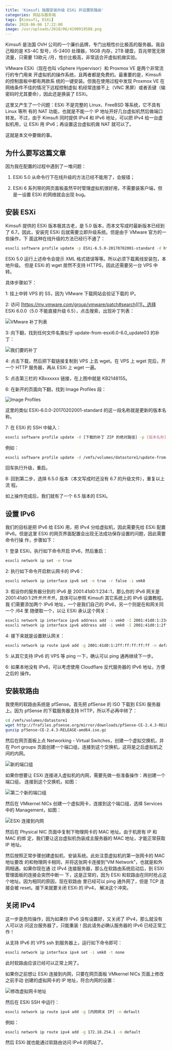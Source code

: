 ```yaml
---
title: 'Kimsufi 独服安装升级 ESXi 并设置软路由'
categories: 网站与服务端
tags: [Kimsufi, ESXi]
date: 2018-06-06 17:22:00
image: /usr/uploads/2018/06/4190919588.png
---
```


Kimsufi 是法国 OVH 公司的一个廉价品牌，专门出租性价比极高的服务器。我自己租的是
KS-4C 型号，i5-2400 处理器，16GB 内存，2TB 硬盘，百兆带宽无限流量，只需要 13欧元
/月，性价比极高，非常适合开虚拟机做实验。

VMware ESXi（现在也叫 vSphere Hypervisor）和 Proxmox VE 是两个非常流行的专门用来
开虚拟机的操作系统，且两者都是免费的。最重要的是，Kimsufi 的控制面板中都有两款系
统的一键安装。但我在使用过程中发现 Proxmox VE 在网络条件不佳的情况下远程控制虚拟
机经常连接不上（VNC 黑屏）或者丢键（输密码时尤其要命），因此还是换装了 ESXi。

这里又产生了一个问题：ESXi 不是完整的 Linux、FreeBSD 等系统，它不具有 Linux 等所
有的 NAT 功能，也就是不能一个 IP 地址开好几台虚拟机然后做端口转发。不过，由于
Kimsufi 同时提供 IPv4 和 IPv6 地址，可以把 IPv4 给一台虚拟机用，让 ESXi 用
IPv6；再设置这台虚拟机做 NAT 就可以了。

这就是本文中要做的事。

## 为什么要写这篇文章

因为我在配置的过程中遇到了一堆问题：

1. ESXi 5.0 从命令行下在线升级的方法已经不能用了，会报错；

2. ESXi 6 系列带的网页面板虽然平时管理虚拟机很好用，不需要装客户端，但是一设置
   ESXi 的网络就会出现 bug。

## 安装 ESXi

Kimsufi 提供的 ESXi 版本极其古老，是 5.0 版本，而本文写成时最新版本已经到了
6.7。因此，安装完 ESXi 后就需要立即升级系统。但是由于 VMware 官方的一些操作，下
面这种在线升级的方法已经行不通了：

```bash
esxcli software profile update -p ESXi-6.5.0-20170702001-standard -d https://hostupdate.vmware.com/software/VUM/PRODUCTION/main/vmw-depot-index.xml
```

ESXi 5.0 运行上述命令会提示 XML 格式错误等等。所以必须下载离线安装包，本地升级。
但是 ESXi 的 wget 居然不支持 HTTPS，因此还需要另一台 VPS 中转。

具体步骤如下：

1: 挂上中转 VPS 的 SS，因为 VMware 下载网站会验证下载的 IP。

2: 访问 [https://my.vmware.com/group/vmware/patch#search][1]，选择 ESXi
6.0.0（5.0 不能直接升级 6.5），点击搜索，出现补丁列表：

![VMware 补丁列表][2]

3: 向下翻，找到任何文件名类似于 update-from-esxi6.0-6.0_update03 的补丁：

![我们要的补丁][3]

4: 点击下载，然后把下载链接复制到 VPS 上去 wget。在 VPS 上 wget 完后，开一个
HTTP 服务器，再从 ESXi 上 wget 一遍。

5: 点击第三栏的 KBxxxxxx 链接，在上图中就是 KB2148155。

6: 在新开的页面向下翻，找到 Image Profiles 段：

![Image Profiles][4]

这里的类似 ESXi-6.0.0-20170202001-standard 的这一段名称就是更新的版本名称。

7: 在 ESXi 的 SSH 中输入：

```bash
esxcli software profile update -d [下载的补丁 ZIP 的绝对路径] -p [版本名称]
```

例如：

```bash
esxcli software profile update -d /vmfs/volumes/datastore1/update-from-esxi6.0-6.0_update03.zip -p ESXi-6.0.0-20170202001-standard
```

回车执行升级，重启。

8: 回到第二步，选择 6.5.0 版本（本文写成时还没有 6.7 的升级文件），重复以上流
程。

如上操作完成后，我们就有了一个 6.5 版本的 ESXi。

## 设置 IPv6

我们的目标是把 IPv6 给 ESXi 用，把 IPv4 分给虚拟机，因此需要先给 ESXi 配置
IPv6。但是这里 ESXi 的网页界面配置会出现无法成功保存设置的问题，因此需要命令行操
作，步骤如下：

1: 登录 ESXi，执行如下命令开启 IPv6，然后重启：

```bash
esxcli network ip set -e true
```

2: 执行如下命令开启默认网卡的 IPv6：

```bash
esxcli network ip interface ipv6 set -e true -r false -i vmk0
```

3: 假设你的服务器分到的 IPv6 是 2001:41d0:1:234::1，那么你的 IPv6 网关是
2001:41d0:1:2ff:ff:ff:ff:ff，具体可以参照 Kimsufi 其它系统上的 IPv6 设置教程。我
们需要添加两个 IPv6 地址，一个是我们自己的 IPv6，另一个则是在和网关同一个 /64 里
随便取一个，以让 ESXi 承认这个网关：

```bash
esxcli network ip interface ipv6 address add -i vmk0 -I 2001:41d0:1:234::1
esxcli network ip interface ipv6 address add -i vmk0 -I 2001:41d0:1:2ff:12:34:56:78
```

4: 接下来就是设置默认网关：

```bash
esxcli network ip route ipv6 add -g 2001:41d0:1:2ff:ff:ff:ff:ff -n default
```

5: 从其它支持 IPv6 的 VPS 等 ping 一下，确认可以 ping 通再继续下一步。

6: 如果本地没有 IPv6，可以考虑使用 Cloudflare 反代服务器的 IPv6 地址，方便之后的
操作。

## 安装软路由

我使用的软路由系统是 pfSense。首先把 pfSense 的 ISO 下载到 ESXi 服务器上。因为
pfSense 的下载服务器支持 HTTP，所以不必再中转了：

```bash
cd /vmfs/volumes/datastore1
wget http://frafiles.pfsense.org/mirror/downloads/pfSense-CE-2.4.3-RELEASE-amd64.iso.gz
gunzip pfSense-CE-2.4.3-RELEASE-amd64.iso.gz
```

然后在网页面板上点 Networking - Virtual Switches，创建一个虚拟交换机，并在 Port
groups 页面创建一个端口组，连接到这个交换机，这将是之后虚拟机之间的内网。

![新的端口组][5]

如果你想要让 ESXi 连接进入虚拟机的内网，需要先做一些准备操作：再创建一个端口组，
连接到这个交换机，如图：

![第二个新的端口组][6]

然后在 VMkernel NICs 创建一个虚拟网卡，连接到这个端口组，选择 Services 中的
Management，如图：

![ESXi 连接到内网][7]

然后在 Physical NIC 页面中复制下物理网卡的 MAC 地址。由于机房有 IP 和 MAC 的绑
定，我们要让这台虚拟机伪装成主服务器的 MAC 地址，才能正常获取 IP 地址。

然后按照正常步骤创建虚拟机、安装系统。此处注意虚拟机的第一张网卡的 MAC 地址要改
的和物理网卡相同，并将这张网卡连接到“VM Network”，也就是和外网相通。如果你现在通
过 IPv4 连接服务器，那么在软路由系统启动后，到 ESXi 管理面板的连接会突然中断一
下，这是正常的，因为 ESXi 和软路由在同时抢占这个地址。因为相同的原因，现在软路由
里已经可以 ping 通外网了，但是 TCP 连接会被 reset。接下来就要关闭 ESXi 的 IPv4，
解决这个冲突。

## 关闭 IPv4

这一步是危险操作，因为如果你 IPv6 没有设置好，又关闭了 IPv4，那么就没有人可以访
问这台服务器了，只能重装！因此请务必确认服务器的 IPv6 已经正常工作！

从支持 IPv6 的 VPS ssh 到服务器上，运行如下命令即可：

```bash
esxcli network ip interface ipv4 set -i vmk0 -t none
```

此时软路由应该已经可以正常上网了。

如果你之前想让 ESXi 连接到内网，只要在网页面板 VMkernel NICs 页面上修改之前手动
创建的虚拟网卡的 IP 地址，符合内网的设置：

![修改虚拟网卡地址][8]

然后在 ESXi SSH 中运行：

```bash
esxcli network ip route ipv4 add -g [内网网关 IP] -n default
```

例如：

```bash
esxcli network ip route ipv4 add -g 172.18.254.1 -n default
```

然后 ESXi 就也能通过软路由访问 IPv4 的网站了。

[1]: https://my.vmware.com/group/vmware/patch#search
[2]: /usr/uploads/2018/06/4190919588.png
[3]: /usr/uploads/2018/06/162530643.png
[4]: /usr/uploads/2018/06/85829824.png
[5]: /usr/uploads/2018/06/1606507342.png
[6]: /usr/uploads/2018/06/4199878051.png
[7]: /usr/uploads/2018/06/1501702341.png
[8]: /usr/uploads/2018/06/3509596894.png
